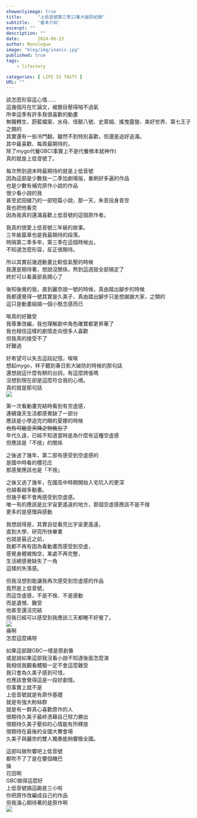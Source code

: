 ```yaml
---
showonlyimage: true
title:      "上低音號第三季12集大破防紀錄"
subtitle:   '基本介紹'
excerpt: ""
description: ""
date:       2024-06-23
author: Monologue    
image: "blog/img/inanis.jpg"
published: true 
tags:
    - lifestory

categories: [ LIFE IS TASTY ]
URL: ""
---
```

該怎麼形容這心情......  
這幾個月在忙論文，被題目壓得喘不過氣  
所幸這季有許多我很喜歡的動畫  
無職轉生、蔚藍檔案、水母、怪獸八號、史萊姆、搖曳露營、美好世界、第七王子之類的  
其實還有一些冷門翻，雖然不到特別喜歡，但還是追好追滿。  
其中最喜歡、每周最期待的，  
除了mygo代餐GBC(事實上不是代餐根本就神作)  
真的就是上低音號了。  
  
每次熬到週末時最期待的就是上低音號  
因為這部是少數我一二季加劇場版，重刷好多遍的作品  
也是少數有補完原作小說的作品  
很少看小說的我  
甚至武田綾乃的一部短篇小說，那一天，朱音投身青空  
我也把他看完  
因為我真的還滿喜歡上低音號的這個原作者。  

我真的很愛上低音號三年級的故事。  
三年級篇章也是我最期待的段落。  
時隔第二季多年，第三季在這個時候出，  
不知道怎麼形容，反正很期待。  
  
所以其實前幾週動畫比較低氣壓的時候  
我還是期待著，想說沒關係，熬到這週就全部搞定了  
終於可以看黃部長開心了  
  
後知後覺的我，直到麗奈說一號的時候，真由踏出腳步的時候  
我都還覺得一號其實是久美子，真由踏出腳步只是想謝謝大家，之類的  
這只是動畫組搞一個小懸念感而已  
  
唉真的好難受  
我尊重改編，我也理解劇中角色確實都更昇華了  
我也相信這樣的劇情走向很多人喜歡  
但我真的接受不了  
好難過  
  
好希望可以失去這段記憶，唉唉  
想起mygo，祥子聽到春日影大破防的時候的那句話  
還想說這什麼有餅的台詞，有這麼誇張嗎  
沒想到現在卻是這麼符合我的心境。  
真的就是那句話  
![](/blog/soyo/forget.jpg)  
  
第一次看動畫完結時看到有空虛感，  
連續幾天生活都感覺缺了一部分  
應該是小學追完灼眼的夏娜的時候  
~~也有可能是天降之物我忘了~~  
年代久遠，已經不知道當時是為什麼有這種空虛感  
但應該是「不捨」的關係  
  
之後過了幾年，第二部有感受到空虛感的  
是國中時看的櫻花庄  
那感覺應該也是「不捨」  
  
之後又過了幾年，在國高中時期開始入宅坑入的更深  
也越看越多動畫。  
但幾乎都不會再感受到空虛感。  
唯一有的應該是比宇宙更遙遠的地方，那個空虛感應該不是不捨  
更多的是感慨與感動  
  
我想說得是，其實自從看完比宇宙更遙遠，  
直到大學、研究所快畢業  
也就是最近之前，  
我都不再有因為看動畫而感受到空虛，  
感覺身體被掏空，某處不再完整，  
生活總感覺缺失了一角  
這樣的失落感。  
  
但我沒想到能讓我再次感受到空虛感的作品  
竟然是上低音號，  
而這空虛感，不是不捨、不是感動  
而是遺憾、難受  
他甚至還沒完結  
但我已經可以感受到我應該三天都睡不好覺了。  
![](/blog/ufo/no.jpg)  
痛啊  
怎麼這麼痛呀  
  
如果這部跟GBC一樣是原創番  
或是說如果這部我沒看小說不知道後面怎麼演  
我相信我觀看體驗一定不會這麼難受  
我只會為久美子感到可惜，  
也應該會覺得這是一段好劇情。  
但事實上就不是  
上低音號就是有原作基礎  
就是有強大粉絲群  
就是有一群真心喜歡原作的人  
很期待久美子最終憑藉自己努力勝出  
很期待久美子壓抑的心情能有所釋放  
很期待在最後的全國大賽會場  
久美子與麗奈的雙人獨奏能夠響徹全國。  
  
這部叫做吹響吧上低音號  
都吹不了了是在響個機巴  
操  
花田啊  
GBC做得這麼好  
上低音號搞這齣是三小啦  
你把原作改編成自己的作品  
但我滿心期待著的是原作啊  
![](/blog/ufo/RRRRR.gif)  

<!--more-->
